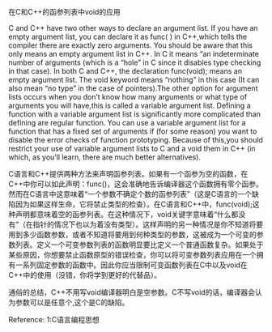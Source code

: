 在C和C++的函参列表中void的应用



C and C++ have two other ways to declare an argument list. If you have an empty argument list, you can declare it as func( ) in C++,which tells the compiler there are exactly zero arguments. You should be aware that this only means an empty argument list in C++. In C it means “an indeterminate number of arguments (which is a “hole” in C since it disables type checking in that case). In both C and C++, the declaration func(void); means an empty argument list. The void keyword means “nothing” in this case (It can also mean “no type” in the case of pointers).The other option for argument lists occurs when you don’t know how many arguments or what type of arguments you will have,this is called a variable argument list. Defining a function with a variable argument list is significantly more complicated than defining are regular function. You can use a variable argument list for a function that has a fixed set of arguments if (for some reason) you want to disable the error checks of function prototyping. Because of this,you should restrict your use of variable argument lists to C and a void them in C++ (in which, as you’ll learn, there are much better alternatives).

C语言和C++提供两种方法来声明函参列表。如果有一个函参为空的函数，在C++中你可以如此声明：func()，这会准确地告诉编译器这个函数拥有零个函参。然而在C语言中这意味着“一个参数不确定个数的函参列表”（这是C语言的一个缺陷因为如果这样生命，它将禁止类型的检查）。在C语言和C++中，func(void);这种声明都意味着空的函参列表。在这种情况下，void关键字意味着“什么都没有”（在指针的情况下也以为着没有类型）。这样声明的另一种情况是你不知道将要用到多少函数参数，或者不知道将要用到何种类型的参数，这被成为一个可变的参数列表。定义一个可变参数列表的函数明显要比定义一个普通函数复杂。如果处于某些原因，你想要禁止函数原型的错误检查，你可以将可变参数列表应用在一个拥有一系列固定参数的函数中。因此你应当限制可变函数列表在C中以及void在C++中的使用（没错，你将学到更好的代替品）。

通俗的总结，C++不用写void编译器明白是空参数。C不写void的话，编译器会认为参数可以是任意个,这个是C的缺陷。

Reference:
1:C语言编程思想
